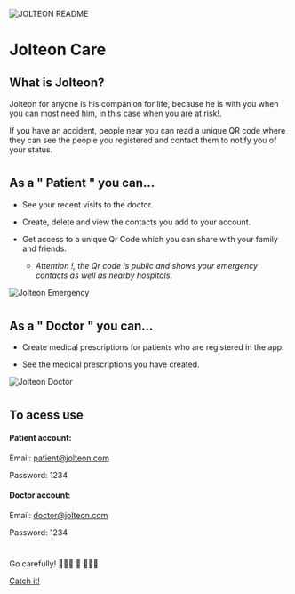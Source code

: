 ![JOLTEON README](https://res.cloudinary.com/ironhacker/image/upload/v1570604133/JolteonReadMe_dgugtm.png)

# Jolteon Care

## What is Jolteon?

Jolteon for anyone is his companion for life, because he is with you when you can most need him, in
this case when you are at risk!.

If you have an accident, people near you can read a unique QR code where they can see the people you
registered and contact them to notify you of your status.

#

## As a " Patient " you can...

- See your recent visits to the doctor.

- Create, delete and view the contacts you add to your account.

- Get access to a unique Qr Code which you can share with your family and friends.

  - _Attention !, the Qr code is public and shows your emergency contacts as well as nearby
    hospitals._

![Jolteon Emergency](https://res.cloudinary.com/ironhacker/image/upload/v1570606181/Captura_de_Pantalla_2019-10-09_a_la_s_2.28.49_a._m._wezsrg.png)

#

## As a " Doctor " you can...

- Create medical prescriptions for patients who are registered in the app.

- See the medical prescriptions you have created.

![Jolteon Doctor](https://res.cloudinary.com/ironhacker/image/upload/v1570607824/Captura_de_Pantalla_2019-10-09_a_la_s_2.57.15_a._m._nwbggc.png)

#

## To acess use

#### Patient account:

Email: patient@jolteon.com

Password: 1234

#### Doctor account:

Email: doctor@jolteon.com

Password: 1234

#

Go carefully! 🙆🏻‍♂️ 🏥 👨🏻‍⚕️

[Catch it!](https://jolteon.netlify.com)
